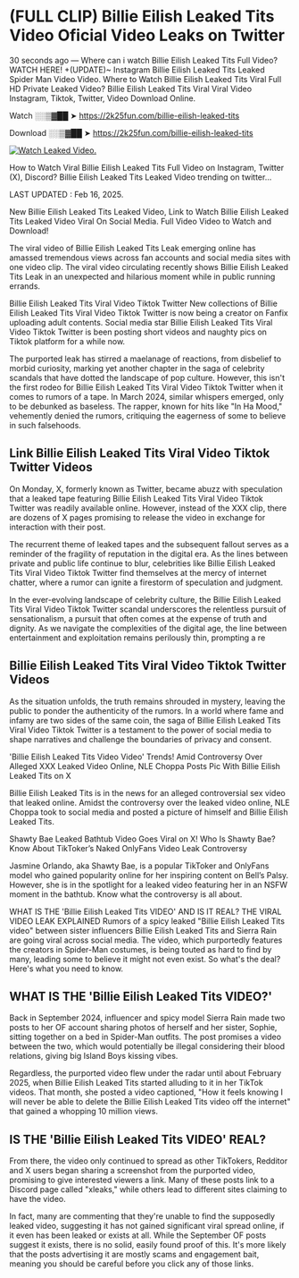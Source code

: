 # (FULL CLIP) Billie Eilish Leaked Tits Video Oficial Video Leaks on Twitter

30 seconds ago — Where can i watch Billie Eilish Leaked Tits Full Video? WATCH HERE! +(UPDATE)~ Instagram Billie Eilish Leaked Tits Leaked Spider Man Video Video. Where to Watch Billie Eilish Leaked Tits Viral Full HD Private Leaked Video? Billie Eilish Leaked Tits Viral Viral Video Instagram, Tiktok, Twitter, Video Download Online.

Watch ░░▒▓██ ➤ https://2k25fun.com/billie-eilish-leaked-tits

Download ░░▒▓██ ➤ https://2k25fun.com/billie-eilish-leaked-tits

[![Watch Leaked Video.](https://miro.medium.com/v2/resize:fit:828/format:webp/1*cilzJN44JGOrTw9NJCrNHA.gif "Watch Leaked Video")](https://2k25fun.com/billie-eilish-leaked-tits)

How to Watch Viral Billie Eilish Leaked Tits Full Video on Instagram, Twitter (X), Discord? Billie Eilish Leaked Tits Leaked Video trending on twitter...

LAST UPDATED : Feb 16, 2025.

New Billie Eilish Leaked Tits Leaked Video, Link to Watch Billie Eilish Leaked Tits Leaked Video Viral On Social Media. Full Video Video to Watch and Download!

The viral video of Billie Eilish Leaked Tits Leak emerging online has amassed tremendous views across fan accounts and social media sites with one video clip. The viral video circulating recently shows Billie Eilish Leaked Tits Leak in an unexpected and hilarious moment while in public running errands.

Billie Eilish Leaked Tits Viral Video Tiktok Twitter New collections of Billie Eilish Leaked Tits Viral Video Tiktok Twitter is now being a creator on Fanfix uploading adult contents. Social media star Billie Eilish Leaked Tits Viral Video Tiktok Twitter is been posting short videos and naughty pics on Tiktok platform for a while now.

The purported leak has stirred a maelanage of reactions, from disbelief to morbid curiosity, marking yet another chapter in the saga of celebrity scandals that have dotted the landscape of pop culture. However, this isn't the first rodeo for Billie Eilish Leaked Tits Viral Video Tiktok Twitter when it comes to rumors of a tape. In March 2024, similar whispers emerged, only to be debunked as baseless. The rapper, known for hits like "In Ha Mood," vehemently denied the rumors, critiquing the eagerness of some to believe in such falsehoods.

## Link Billie Eilish Leaked Tits Viral Video Tiktok Twitter Videos

On Monday, X, formerly known as Twitter, became abuzz with speculation that a leaked tape featuring Billie Eilish Leaked Tits Viral Video Tiktok Twitter was readily available online. However, instead of the XXX clip, there are dozens of X pages promising to release the video in exchange for interaction with their post.

The recurrent theme of leaked tapes and the subsequent fallout serves as a reminder of the fragility of reputation in the digital era. As the lines between private and public life continue to blur, celebrities like Billie Eilish Leaked Tits Viral Video Tiktok Twitter find themselves at the mercy of internet chatter, where a rumor can ignite a firestorm of speculation and judgment.

In the ever-evolving landscape of celebrity culture, the Billie Eilish Leaked Tits Viral Video Tiktok Twitter scandal underscores the relentless pursuit of sensationalism, a pursuit that often comes at the expense of truth and dignity. As we navigate the complexities of the digital age, the line between entertainment and exploitation remains perilously thin, prompting a re

##  Billie Eilish Leaked Tits Viral Video Tiktok Twitter Videos

As the situation unfolds, the truth remains shrouded in mystery, leaving the public to ponder the authenticity of the rumors. In a world where fame and infamy are two sides of the same coin, the saga of Billie Eilish Leaked Tits Viral Video Tiktok Twitter is a testament to the power of social media to shape narratives and challenge the boundaries of privacy and consent.

'Billie Eilish Leaked Tits Video Video' Trends! Amid Controversy Over Alleged XXX Leaked Video Online, NLE Choppa Posts Pic With Billie Eilish Leaked Tits on X

Billie Eilish Leaked Tits is in the news for an alleged controversial sex video that leaked online. Amidst the controversy over the leaked video online, NLE Choppa took to social media and posted a picture of himself and Billie Eilish Leaked Tits.

Shawty Bae Leaked Bathtub Video Goes Viral on X! Who Is Shawty Bae? Know About TikToker’s Naked OnlyFans Video Leak Controversy

Jasmine Orlando, aka Shawty Bae, is a popular TikToker and OnlyFans model who gained popularity online for her inspiring content on Bell’s Palsy. However, she is in the spotlight for a leaked video featuring her in an NSFW moment in the bathtub. Know what the controversy is all about.

WHAT IS THE 'Billie Eilish Leaked Tits VIDEO' AND IS IT REAL? THE VIRAL VIDEO LEAK EXPLAINED Rumors of a spicy leaked "Billie Eilish Leaked Tits video" between sister influencers Billie Eilish Leaked Tits and Sierra Rain are going viral across social media. The video, which purportedly features the creators in Spider-Man costumes, is being touted as hard to find by many, leading some to believe it might not even exist. So what's the deal? Here's what you need to know.

## WHAT IS THE 'Billie Eilish Leaked Tits VIDEO?'

Back in September 2024, influencer and spicy model Sierra Rain made two posts to her OF account sharing photos of herself and her sister, Sophie, sitting together on a bed in Spider-Man outfits. The post promises a video between the two, which would potentially be illegal considering their blood relations, giving big Island Boys kissing vibes.

Regardless, the purported video flew under the radar until about February 2025, when Billie Eilish Leaked Tits started alluding to it in her TikTok videos. That month, she posted a video captioned, "How it feels knowing I will never be able to delete the Billie Eilish Leaked Tits video off the internet" that gained a whopping 10 million views.

## IS THE 'Billie Eilish Leaked Tits VIDEO' REAL?

From there, the video only continued to spread as other TikTokers, Redditor and X users began sharing a screenshot from the purported video, promising to give interested viewers a link. Many of these posts link to a Discord page called "xleaks," while others lead to different sites claiming to have the video.

In fact, many are commenting that they're unable to find the supposedly leaked video, suggesting it has not gained significant viral spread online, if it even has been leaked or exists at all. While the September OF posts suggest it exists, there is no solid, easily found proof of this. It's more likely that the posts advertising it are mostly scams and engagement bait, meaning you should be careful before you click any of those links.